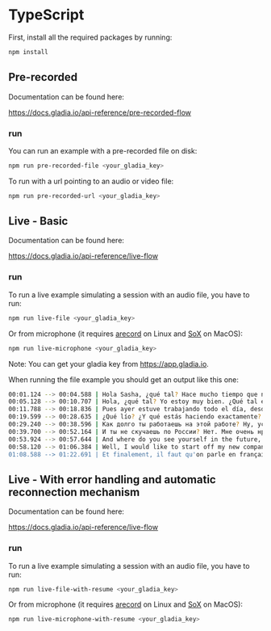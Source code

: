 # TypeScript

First, install all the required packages by running:

```bash
npm install
```

## Pre-recorded

Documentation can be found here:

https://docs.gladia.io/api-reference/pre-recorded-flow

### run

You can run an example with a pre-recorded file on disk:

```bash
npm run pre-recorded-file <your_gladia_key>
```

To run with a url pointing to an audio or video file:

```bash
npm run pre-recorded-url <your_gladia_key>
```

## Live - Basic

Documentation can be found here:

https://docs.gladia.io/api-reference/live-flow

### run

To run a live example simulating a session with an audio file, you have to run:

```bash
npm run live-file <your_gladia_key>
```

Or from microphone (it requires [arecord](https://www.thegeekdiary.com/arecord-command-not-found/) on Linux and [SoX](https://formulae.brew.sh/formula/sox) on MacOS):

```bash
npm run live-microphone <your_gladia_key>
```

Note: You can get your gladia key from https://app.gladia.io.

When running the file example you should get an output like this one:

```bash
00:01.124 --> 00:04.588 | Hola Sasha, ¿qué tal? Hace mucho tiempo que no nos vemos. ¿Cómo vas?
00:05.128 --> 00:10.707 | Hola, ¿qué tal? Yo estoy muy bien. ¿Qué tal estás tú? Yo muy bien. ¿Qué has hecho ayer?
00:11.788 --> 00:18.836 | Pues ayer estuve trabajando todo el día, desde que tengo el trabajo nuevo no paro, tengo muchas cosas que hacer y a veces pienso que no me da tiempo.
00:19.599 --> 00:28.635 | ¿Qué lío? ¿Y qué estás haciendo exactamente? Trabajo... de periodista en una compañía española para el diario AS.
00:29.240 --> 00:38.596 | Как долго ты работаешь на этой работе? Ну, устроилась недавно, но работа очень нравится, я чувствую прекрасно, делаю то, что мне нравится.
00:39.700 --> 00:52.164 | И ты не скучаешь по России? Нет. Мне очень нравится. Здесь жить, и мне очень нравится климат, люди, всё прекрасно, место прекрасное.
00:53.924 --> 00:57.644 | And where do you see yourself in the future, like five years from now?
00:58.120 --> 01:06.384 | Well, I would like to start off my new company and start building a new startup that I have in mind, but that's still some ideas that I have.
01:08.588 --> 01:22.691 | Et finalement, il faut qu'on parle en français. Donc je sais que tu ne parles pas français mais tu peux quand même dire un mot pour finir la conversation. Oui merci, oui.
```

## Live - With error handling and automatic reconnection mechanism

Documentation can be found here:

https://docs.gladia.io/api-reference/live-flow

### run

To run a live example simulating a session with an audio file, you have to run:

```bash
npm run live-file-with-resume <your_gladia_key>
```

Or from microphone (it requires [arecord](https://www.thegeekdiary.com/arecord-command-not-found/) on Linux and [SoX](https://formulae.brew.sh/formula/sox) on MacOS):

```bash
npm run live-microphone-with-resume <your_gladia_key>
```
